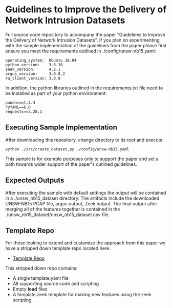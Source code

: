 # Guidelines to Improve the Delivery of Network Intrusion Datasets
Full source code repository to accompany the paper "Guidelines to Improve the Delivery of Network Intrusion Datasets".
If you plan on experimenting with the sample implementation of the guidelines from the paper please first ensure you meet the requirements outlined in ./config/unsw-nb15.yaml:

```
operating_system:  Ubuntu 18.04
python_version:    3.8.10
zeek_version:      4.2.1
argus_version:     3.0.8.2
ra_client_version: 3.0.8 
```

In addition, the python libraries outlined in the requirements.txt file need to be installed as part of your python environment:

```
pandas==1.4.3
PyYAML==6.0
requests==2.28.1
```

## Executing Sample Implementation
After downloading this repository, change directory to its root and execute:

```
python ./src/create_dataset.py ./config/unsw-nb15.yaml

```

This sample is for example purposes only to support the paper and set a path towards wider support of the paper's outlined guidelines.

## Expected Outputs
After executing the sample with default settings the output will be contained in a ./unsw_nb15_dataset directory.
The artifacts include the downloaded UNSW-NB15 PCAP file, argus output, Zeek output.
The final output after merging all of the features together is  contained in the ./unsw_nb15_dataset/unsw_nb15_dataset.csv file.

## Template Repo
For those looking to extend and customize the approach from this paper we have a stripped down template repo located here:

* [Template Repo](https://github.com/WickedElm/nid_dataset_guidelines_template)

This stripped down repo contains:

* A single template.yaml file
* All supporting source code and scripting
* Empty __load__ files
* A template.zeek template for making new features using the zeek scripting
